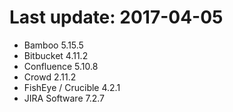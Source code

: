# Last update: 2017-04-05

- Bamboo 5.15.5
- Bitbucket 4.11.2
- Confluence 5.10.8
- Crowd 2.11.2
- FishEye / Crucible 4.2.1
- JIRA Software 7.2.7
